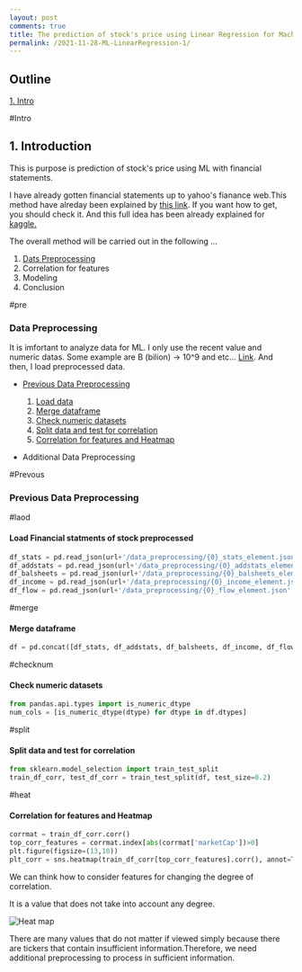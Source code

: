 ```yaml
---
layout: post
comments: true
title: The prediction of stock's price using Linear Regression for Machine Learning (1)
permalink: /2021-11-28-ML-LinearRegression-1/
---
```


## Outline

[1. Intro](#Intro)



#Intro

## 1. Introduction

This is purpose is prediction of stock's price using ML with financial statements.

I have already gotten financial statements up to yahoo's fianance web.This method have alreday been explained by [this link](https://hanseopark.github.io/2021-07-04-financial-statements/). If you want how to get, you should check it. And this full idea has been already explained for [kaggle.](https://www.kaggle.com/hanseopark/prediction-of-price-for-ml-with-finance-stats)

The overall method will be carried out in the following ...

1. [Dats Preprocessing](pre)
2. Correlation for features
3. Modeling
4. Conclusion



#pre

### Data Preprocessing

It is imfortant to analyze data for ML. I only use the recent value and numeric datas. Some example are B (bilion) -> 10^9 and etc... [Link](https://hanseopark.github.io/2021-07-10-pre-finance/). And then, I load preprocessed data.

- [Previous Data Preprocessing](previous)
  1. [Load data](load)
  2. [Merge dataframe](merge)
  3. [Check numeric datasets](checknum)
  4. [Split data and test for correlation](split)
  5. [Correlation for features and Heatmap](heat)

- Additional Data Preprocessing



#Prevous

### Previous Data Preprocessing

#laod

#### Load Financial statments of stock preprocessed

```python
df_stats = pd.read_json(url+'/data_preprocessing/{0}_stats_element.json'.format(index_name))
df_addstats = pd.read_json(url+'/data_preprocessing/{0}_addstats_element.json'.format(index_name))
df_balsheets = pd.read_json(url+'/data_preprocessing/{0}_balsheets_element.json'.format(index_name))
df_income = pd.read_json(url+'/data_preprocessing/{0}_income_element.json'.format(index_name))
df_flow = pd.read_json(url+'/data_preprocessing/{0}_flow_element.json'.format(index_name))
```



#merge

#### Merge dataframe

``` python
df = pd.concat([df_stats, df_addstats, df_balsheets, df_income, df_flow], axis=1)
```



#checknum

#### Check numeric datasets

```python
from pandas.api.types import is_numeric_dtype
num_cols = [is_numeric_dtype(dtype) for dtype in df.dtypes]
```



#split

#### Split data and test for correlation

```python
from sklearn.model_selection import train_test_split
train_df_corr, test_df_corr = train_test_split(df, test_size=0.2)
```



#heat

#### Correlation for features and Heatmap

```python
corrmat = train_df_corr.corr()
top_corr_features = corrmat.index[abs(corrmat['marketCap'])>0]
plt.figure(figsize=(13,10))
plt_corr = sns.heatmap(train_df_corr[top_corr_features].corr(), annot=True)
```

We can think how to consider features for changing the degree of correlation. 

It is a value that does not take into account any degree. 



![Heat map](../images/corrHeatmap_sp500.png)



There are many values that do not matter if viewed simply because there are tickers that contain insufficient information.Therefore, we need additional preprocessing to process in sufficient information.

